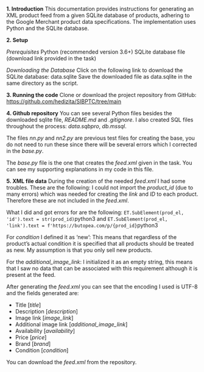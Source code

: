 **1. Introduction**
This documentation provides instructions for generating an XML product feed from a given SQLite database of products, adhering to the Google Merchant product data specifications. The implementation uses Python and the SQLite database.

**2. Setup**

  *Prerequisites* 
Python (recommended version 3.6+)
SQLite database file (download link provided in the task)

  *Downloading the Database*
Click on the following link to download the SQLite database: data.sqlite
Save the downloaded file as data.sqlite in the same directory as the script.

**3. Running the code**
Clone or download the project repository from GitHub: https://github.com/hedizita/SIBPTC/tree/main 

**4. Github repository**
You can see several Python files besides the downloaded sqlite file, *README.md* and *.gitignore*. I also created SQL files throughout the process: *data.sqbpro*, *db.mssql*.

The files *nn.py* and *nn2.py* are previous test files for creating the base, you do not need to run these since there will be several errors which I corrected in the *base.py*.

The *base.py* file is the one that creates the *feed.xml* given in the task.
You can see my supporting explanations in my code in this file.

**5. XML file data**
During the creation of the needed *feed.xml* I had some troubles. These are the following:
I could not import the *product_id* (due to many errors) which was needed for creating the *link* and *ID* to each product. Therefore these are not included in the *feed.xml*. 


What I did and got errors for are the following:
```ET.SubElement(prod_el, 'id').text = str(prod_id)```python3
and
```ET.SubElement(prod_el, 'link').text = f'https://butopea.com/p/{prod_id}```python3


For *condition* I defined it as ‘new’: 
This means that regardless of the product’s actual condition it is specified that all products should be treated as new. My assumption is that you only sell new products. 

For the *additional_image_link*: 
I initialized it as an empty string, this means that I saw no data that can be associated with this requirement although it is present at the feed.

After generating the *feed.xml* you can see that the encoding I used is UTF-8 and the fields generated are:
- Title [*title*] 
- Description [*description*] 
- Image link [*image_link*]
- Additional image link [*additional_image_link*]
- Availability [*availability*] 
- Price [*price*] 
- Brand [*brand*] 
- Condition [*condition*]


You can download the *feed.xml* from the repository. 

